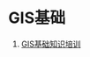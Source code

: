 # GIS基础

1. [GIS基础知识培训](https://www.bilibili.com/video/BV1JZ4y1Z7Bi/?vd_source=9d1b731fbdb06b59327e814d4ee42e71)
